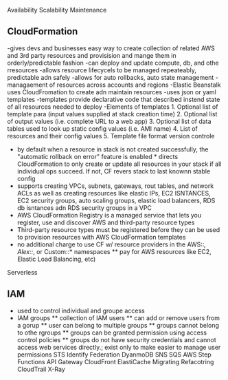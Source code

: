 Availability
Scalability
Maintenance
## CloudFormation
  -gives devs and businesses easy way to create collection of related AWS and 3rd party resources and provisision and mange them in orderly/predictable fashion
  -can deploy and update compute, db, and othe rresources
  -allows resource lifecycels to be managed repeateably, predictable adn safely
  -allows for auto rollbacks, auto state management
  -managaement of resources across accounts and regions
  -Elastic Beanstalk uses CloudFromation to create adn maintain resources
  -uses json or yaml templates 
  -templates provide declarative code that described instend state of all resources needed to deploy 
  -Elements of templates
    1.  Optional list of template para (input values supplied at stack creation time)
    2.  Optional list of output values (i.e. complete URL to a web app)
    3.  Optional list of data tables used to look up static config values (i.e. AMI name)
    4.  List of resources and their config values
    5.  Template file format version controle
  - by default when a resource in stack is not created successfully, the "automatic rollback on error" feature is enabled
        * directs CloudFormation to only create or update all resources in your stack if all individual ops succeed.  If not, CF revers stack to last knownn stable config
  - supports creating VPCs, subnets, gateways, rout tables, and network ACLs as well as creating resources like elastic IPs, EC2 ISNTANCES, EC2 security groups, auto scaling groups, elastic load balancers, RDS db isntances adn RDS security groups in a VPC
  - AWS CloudFormation Registry is a managed service that lets you register, use and discover AWS and third-party resource types
  - Third-party resource types must be registered before they can be used to provision resources with AWS CloudFormation templates
  - no additional charge to use CF w/ resource providers in the AWS::*, Alex::*, or Custom::* namespaces
    ** pay for AWS resources like EC2, Elastic Load Balancing, etc)
    


Serverless
## IAM
  - used to control individual and groupe access
  - IAM groups
      ** collection of IAM users
      ** can add or remove users from a gorup
      ** user can belong to multiple groups
      ** groups cannot belong to othe rgroups
      ** groups can be granted permission using access control policies
      ** groups do not have security credentials and cannot access web services directly.; exist only to make easier to manage user permissions
STS
Identify Federation
DyanmoDB
SNS
SQS
AWS Step Functions
API Gateway
CloudFront
ElastiCache
Migrating
Refacotring
CloudTrail
X-Ray


